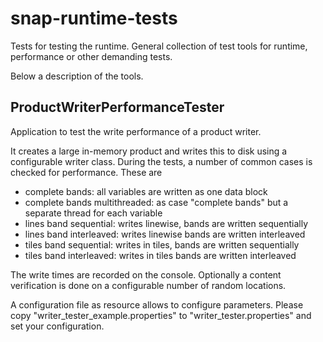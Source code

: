 # snap-runtime-tests
Tests for testing the runtime. General collection of test tools for runtime, performance 
or other demanding tests.

Below a description of the tools.

## ProductWriterPerformanceTester

Application to test the write performance of a product writer. 

It creates a large in-memory product and writes this to disk using a configurable writer class.
During the tests, a number of common cases is checked for performance. These are

* complete bands: all variables are written as one data block
* complete bands multithreaded: as case "complete bands" but a separate thread for each variable
* lines band sequential: writes linewise, bands are written sequentially
* lines band interleaved: writes linewise bands are written interleaved
* tiles band sequential: writes in tiles, bands are written sequentially
* tiles band interleaved: writes in tiles bands are written interleaved

The write times are recorded on the console. Optionally a content verification is 
done on a configurable number of random locations.

A configuration file as resource allows to configure parameters. Please copy "writer_tester_example.properties"
to "writer_tester.properties" and set your configuration.
 
